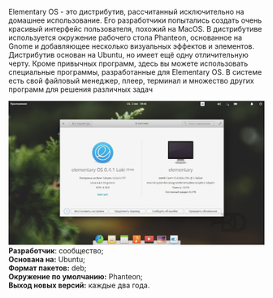 Elementary OS - это дистрибутив, рассчитанный исключительно на домашнее использование. Его разработчики попытались создать очень красивый интерфейс пользователя, похожий на MacOS. В дистрибутиве используется окружение рабочего стола Phanteon, основанное на Gnome и добавляющее несколько визуальных эффектов и элементов.  
Дистрибутив основан на Ubuntu, но имеет ещё одну отличительную черту. Кроме привычных программ, здесь вы можете использовать специальные программы, разработанные для Elementary OS. В системе есть свой файловый менеджер, плеер, терминал и множество других программ для решения различных задач


![image.png](./images/elementary-os_1.png)  
**Разработчик**: сообщество;  
**Основана на:** Ubuntu;  
**Формат пакетов:** deb;  
**Окружение по умолчанию:** Phanteon;  
**Выход новых версий:** каждые два года.

